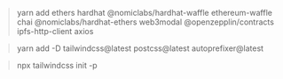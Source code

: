 > yarn add ethers hardhat @nomiclabs/hardhat-waffle ethereum-waffle chai @nomiclabs/hardhat-ethers web3modal @openzepplin/contracts ipfs-http-client axios

> yarn add -D tailwindcss@latest postcss@latest autoprefixer@latest 

> npx tailwindcss init -p

>